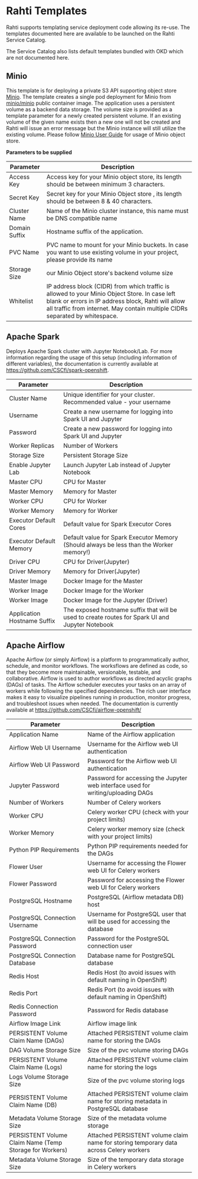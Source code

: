 # Rahti Templates

Rahti supports templating service deployment code allowing its re-use. The
templates documented here are available to be launched on the Rahti Service
Catalog.

The Service Catalog also lists default templates bundled with OKD which are not
documented here.

## Minio

This template is for deploying a private S3 API supporting object store
[Minio](https://min.io/). The template creates a single pod deployment for
Minio from [minio/minio](https://hub.docker.com/r/minio/minio) public container
image. The application uses a persistent volume as a backend data storage. The
volume size is provided as a template parameter for a newly created persistent
volume. If an existing volume of the given name exists then a new one will not
be created and Rahti will issue an error message but the Minio instance will
still utilize the existing volume. Please follow 
[Minio User Guide](https://docs.min.io/docs/minio-quickstart-guide.html)
for usage of Minio object store.

**Parameters to be supplied**

|Parameter|Description|
|---------|------------|
|Access Key| Access key for your Minio object store, its length should be between minimum 3 characters.|
|Secret Key|Secret key for your Minio Object store , its length should be between 8 & 40 characters.|
|Cluster Name|Name of the Minio cluster instance, this name must be DNS compatible name|
|Domain Suffix| Hostname suffix of the application.|
|PVC Name |PVC name to mount for your Minio buckets. In case you want to use existing volume in your project, please provide its name|
|Storage Size|our Minio Object store's backend volume size|
|Whitelist|IP address block (CIDR) from which traffic is allowed to your Minio Object Store. In case left blank or errors in IP address block, Rahti will allow all traffic from internet. May contain multiple CIDRs separated by whitespace.|

## Apache Spark

Deploys Apache Spark cluster with Jupyter Notebook/Lab. For more information regarding the usage of this setup (including information of different variables), the documentation is currently available at <https://github.com/CSCfi/spark-openshift>.

|Parameter|Description|
|---------|------------|
|Cluster Name|Unique identifier for your cluster. Recommended value - your username|
|Username|Create a new username for logging into Spark UI and Jupyter|
|Password|Create a new password for logging into Spark UI and Jupyter|
|Worker Replicas|Number of Workers|
|Storage Size|Persistent Storage Size|
|Enable Jupyter Lab|Launch Jupyter Lab instead of Jupyter Notebook|
|Master CPU|CPU for Master|
|Master Memory|Memory for Master|
|Worker CPU|CPU for Worker|
|Worker Memory|Memory for Worker|
|Executor Default Cores|Default value for Spark Executor Cores|
|Executor Default Memory|Default value for Spark Executor Memory (Should always be less than the Worker memory!)|
|Driver CPU|CPU for Driver(Jupyter)|
|Driver Memory|Memory for Driver(Jupyter)|
|Master Image|Docker Image for the Master|
|Worker Image|Docker Image for the Worker|
|Worker Image|Docker Image for the Jupyter (Driver)|
|Application Hostname Suffix|The exposed hostname suffix that will be used to create routes for Spark UI and Jupyter Notebook|

## Apache Airflow

Apache Airflow (or simply Airflow) is a platform to programmatically author, schedule, and monitor workflows. The worksflows are defined as code, so that they become more maintainable, versionable, testable, and collaborative. Airflow is used to author workflows as directed acyclic graphs (DAGs) of tasks. The Airflow scheduler executes your tasks on an array of workers while following the specified dependencies. The rich user interface makes it easy to visualize pipelines running in production, monitor progress, and troubleshoot issues when needed. The documentation is currently available at <https://github.com/CSCfi/airflow-openshift/>

|Parameter|Description|
|---------|------------|
|Application Name|Name of the Airflow application|
|Airflow Web UI Username|Username for the Airflow web UI authentication|
|Airflow Web UI Password|Password for the Airflow web UI authentication|
|Jupyter Password|Password for accessing the Jupyter web interface used for writing/uploading DAGs|
|Number of Workers|Number of Celery workers|
|Worker CPU|Celery worker CPU (check with your project limits)|
|Worker Memory|Celery worker memory size (check with your project limits)|
|Python PIP Requirements|Python PIP requirements needed for the DAGs| separated by whitespace|
|Flower User|Username for accessing the Flower web UI for Celery workers|
|Flower Password|Password for accessing the Flower web UI for Celery workers|
|PostgreSQL Hostname|PostgreSQL (Airflow metadata DB) host|
|PostgreSQL Connection Username|Username for PostgreSQL user that will be used for accessing the database|
|PostgreSQL Connection Password|Password for the PostgreSQL connection user|
|PostgreSQL Connection Database|Database name for PostgreSQL database|
|Redis Host|Redis Host (to avoid issues with default naming in OpenShift)|
|Redis Port|Redis Port (to avoid issues with default naming in OpenShift)|
|Redis Connection Password|Password for Redis database|
|Airflow Image Link|Airflow image link|
|PERSISTENT Volume Claim Name (DAGs)|Attached PERSISTENT volume claim name for storing the DAGs|
|DAG Volume Storage Size|Size of the pvc volume storing DAGs|
|PERSISTENT Volume Claim Name (Logs)|Attached PERSISTENT volume claim name for storing the logs|
|Logs Volume Storage Size|Size of the pvc volume storing logs|
|PERSISTENT Volume Claim Name (DB)|Attached PERSISTENT volume claim name for storing metadata in PostgreSQL database|
|Metadata Volume Storage Size|Size of the metadata volume storage|
|PERSISTENT Volume Claim Name (Temp Storage for Workers)|Attached PERSISTENT volume claim name for storing temporary data across Celery workers|
|Metadata Volume Storage Size|Size of the temporary data storage in Celery workers|
